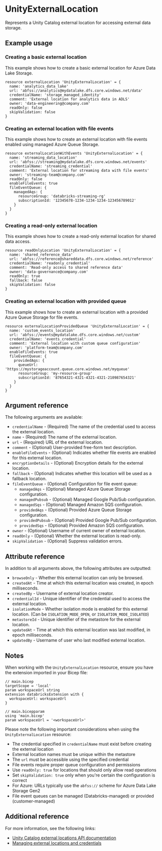﻿---
category: "Unity Catalog"
---

# UnityExternalLocation

Represents a Unity Catalog external location for accessing external data storage.

## Example usage

### Creating a basic external location

This example shows how to create a basic external location for Azure Data Lake Storage.

```bicep
resource externalLocation 'UnityExternalLocation' = {
  name: 'analytics_data_lake'
  url: 'abfss://analytics@mydatalake.dfs.core.windows.net/data'
  credentialName: 'storage_managed_identity'
  comment: 'External location for analytics data in ADLS'
  owner: 'data-engineering@company.com'
  readOnly: false
  skipValidation: false
}
```

### Creating an external location with file events

This example shows how to create an external location with file events enabled using managed Azure Queue Storage.

```bicep
resource externalLocationWithEvents 'UnityExternalLocation' = {
  name: 'streaming_data_location'
  url: 'abfss://streaming@mydatalake.dfs.core.windows.net/events'
  credentialName: 'streaming_credential'
  comment: 'External location for streaming data with file events'
  owner: 'streaming-team@company.com'
  readOnly: false
  enableFileEvents: true
  fileEventQueue: {
    managedAqs: {
      resourceGroup: 'databricks-streaming-rg'
      subscriptionId: '12345678-1234-1234-1234-123456789012'
    }
  }
}
```

### Creating a read-only external location

This example shows how to create a read-only external location for shared data access.

```bicep
resource readOnlyLocation 'UnityExternalLocation' = {
  name: 'shared_reference_data'
  url: 'abfss://reference@shareddata.dfs.core.windows.net/reference'
  credentialName: 'readonly_credential'
  comment: 'Read-only access to shared reference data'
  owner: 'data-governance@company.com'
  readOnly: true
  fallback: false
  skipValidation: false
}
```

### Creating an external location with provided queue

This example shows how to create an external location with a provided Azure Queue Storage for file events.

```bicep
resource externalLocationProvidedQueue 'UnityExternalLocation' = {
  name: 'custom_events_location'
  url: 'abfss://events@mydatalake.dfs.core.windows.net/custom'
  credentialName: 'events_credential'
  comment: 'External location with custom queue configuration'
  owner: 'platform-team@company.com'
  enableFileEvents: true
  fileEventQueue: {
    providedAqs: {
      queueUrl: 'https://mystorageaccount.queue.core.windows.net/myqueue'
      resourceGroup: 'my-resource-group'
      subscriptionId: '87654321-4321-4321-4321-210987654321'
    }
  }
}
```

## Argument reference

The following arguments are available:

- `credentialName` - (Required) The name of the credential used to access the external location.
- `name` - (Required) The name of the external location.
- `url` - (Required) URL of the external location.
- `comment` - (Optional) User-provided free-form text description.
- `enableFileEvents` - (Optional) Indicates whether file events are enabled for this external location.
- `encryptionDetails` - (Optional) Encryption details for the external location.
- `fallback` - (Optional) Indicates whether this location will be used as a fallback location.
- `fileEventQueue` - (Optional) Configuration for file event queue:
    - `managedAqs` - (Optional) Managed Azure Queue Storage configuration.
    - `managedPubsub` - (Optional) Managed Google Pub/Sub configuration.
    - `managedSqs` - (Optional) Managed Amazon SQS configuration.
    - `providedAqs` - (Optional) Provided Azure Queue Storage configuration.
    - `providedPubsub` - (Optional) Provided Google Pub/Sub configuration.
    - `providedSqs` - (Optional) Provided Amazon SQS configuration.
- `owner` - (Optional) Username of current owner of external location.
- `readOnly` - (Optional) Whether the external location is read-only.
- `skipValidation` - (Optional) Suppress validation errors.

## Attribute reference

In addition to all arguments above, the following attributes are outputted:

- `browseOnly` - Whether this external location can only be browsed.
- `createdAt` - Time at which this external location was created, in epoch milliseconds.
- `createdBy` - Username of external location creator.
- `credentialId` - Unique identifier of the credential used to access the external location.
- `isolationMode` - Whether isolation mode is enabled for this external location. (Can be `ISOLATION_MODE_OPEN`, or `ISOLATION_MODE_ISOLATED`)
- `metastoreId` - Unique identifier of the metastore for the external location.
- `updatedAt` - Time at which this external location was last modified, in epoch milliseconds.
- `updatedBy` - Username of user who last modified external location.

## Notes

When working with the `UnityExternalLocation` resource, ensure you have the extension imported in your Bicep file:

```bicep
// main.bicep
targetScope = 'local'
param workspaceUrl string
extension databricksExtension with {
  workspaceUrl: workspaceUrl
}

// main.bicepparam
using 'main.bicep'
param workspaceUrl = '<workspaceUrl>'
```

Please note the following important considerations when using the `UnityExternalLocation` resource:

- The credential specified in `credentialName` must exist before creating the external location
- External location names must be unique within the metastore
- The `url` must be accessible using the specified credential
- File events require proper queue configuration and permissions
- Use `readOnly: true` for locations that should only allow read operations
- Set `skipValidation: true` only when you're certain the configuration is correct
- For Azure: URLs typically use the `abfss://` scheme for Azure Data Lake Storage Gen2
- File event queues can be managed (Databricks-managed) or provided (customer-managed)

## Additional reference

For more information, see the following links:

- [Unity Catalog external locations API documentation][00]
- [Managing external locations and credentials][01]

<!-- Link reference definitions -->
[00]: https://docs.databricks.com/api/azure/workspace/externallocations/create
[01]: https://docs.databricks.com/data-governance/unity-catalog/manage-external-locations-and-credentials.html
